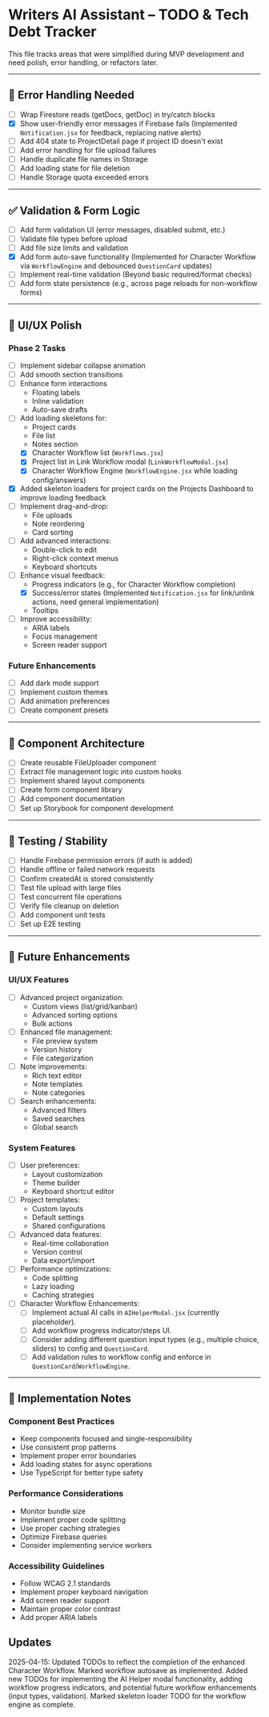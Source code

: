 # Writers AI Assistant – TODO & Tech Debt Tracker

This file tracks areas that were simplified during MVP development and need polish, error handling, or refactors later.

---

## 🚨 Error Handling Needed

- [ ] Wrap Firestore reads (getDocs, getDoc) in try/catch blocks  
- [x] Show user-friendly error messages if Firebase fails (Implemented `Notification.jsx` for feedback, replacing native alerts)
- [ ] Add 404 state to ProjectDetail page if project ID doesn't exist
- [ ] Add error handling for file upload failures
- [ ] Handle duplicate file names in Storage
- [ ] Add loading state for file deletion
- [ ] Handle Storage quota exceeded errors

---

## ✅ Validation & Form Logic

- [ ] Add form validation UI (error messages, disabled submit, etc.)  
- [ ] Validate file types before upload
- [ ] Add file size limits and validation
- [x] Add form auto-save functionality (Implemented for Character Workflow via `WorkflowEngine` and debounced `QuestionCard` updates)
- [ ] Implement real-time validation (Beyond basic required/format checks)
- [ ] Add form state persistence (e.g., across page reloads for non-workflow forms)

---

## 💅 UI/UX Polish

### Phase 2 Tasks
- [ ] Implement sidebar collapse animation
- [ ] Add smooth section transitions
- [ ] Enhance form interactions
  - Floating labels
  - Inline validation
  - Auto-save drafts
- [ ] Add loading skeletons for:
  - Project cards
  - File list
  - Notes section
  - [x] Character Workflow list (`Workflows.jsx`)
  - [x] Project list in Link Workflow modal (`LinkWorkflowModal.jsx`)
  - [x] Character Workflow Engine (`WorkflowEngine.jsx` while loading config/answers)
- [x] Added skeleton loaders for project cards on the Projects Dashboard to improve loading feedback
- [ ] Implement drag-and-drop:
  - File uploads
  - Note reordering
  - Card sorting
- [ ] Add advanced interactions:
  - Double-click to edit
  - Right-click context menus
  - Keyboard shortcuts
- [ ] Enhance visual feedback:
  - Progress indicators (e.g., for Character Workflow completion)
  - [x] Success/error states (Implemented `Notification.jsx` for link/unlink actions, need general implementation)
  - Tooltips
- [ ] Improve accessibility:
  - ARIA labels
  - Focus management
  - Screen reader support

### Future Enhancements
- [ ] Add dark mode support
- [ ] Implement custom themes
- [ ] Add animation preferences
- [ ] Create component presets

---

## 🧠 Component Architecture

- [ ] Create reusable FileUploader component
- [ ] Extract file management logic into custom hooks
- [ ] Implement shared layout components
- [ ] Create form component library
- [ ] Add component documentation
- [ ] Set up Storybook for component development

---

## 🧪 Testing / Stability

- [ ] Handle Firebase permission errors (if auth is added)  
- [ ] Handle offline or failed network requests  
- [ ] Confirm createdAt is stored consistently
- [ ] Test file upload with large files
- [ ] Test concurrent file operations
- [ ] Verify file cleanup on deletion
- [ ] Add component unit tests
- [ ] Set up E2E testing

---

## 🔮 Future Enhancements

### UI/UX Features
- [ ] Advanced project organization:
  - Custom views (list/grid/kanban)
  - Advanced sorting options
  - Bulk actions
- [ ] Enhanced file management:
  - File preview system
  - Version history
  - File categorization
- [ ] Note improvements:
  - Rich text editor
  - Note templates
  - Note categories
- [ ] Search enhancements:
  - Advanced filters
  - Saved searches
  - Global search

### System Features
- [ ] User preferences:
  - Layout customization
  - Theme builder
  - Keyboard shortcut editor
- [ ] Project templates:
  - Custom layouts
  - Default settings
  - Shared configurations
- [ ] Advanced data features:
  - Real-time collaboration
  - Version control
  - Data export/import
- [ ] Performance optimizations:
  - Code splitting
  - Lazy loading
  - Caching strategies
- [ ] Character Workflow Enhancements:
  - [ ] Implement actual AI calls in `AIHelperModal.jsx` (currently placeholder).
  - [ ] Add workflow progress indicator/steps UI.
  - [ ] Consider adding different question input types (e.g., multiple choice, sliders) to config and `QuestionCard`.
  - [ ] Add validation rules to workflow config and enforce in `QuestionCard`/`WorkflowEngine`.

---

## 📝 Implementation Notes

### Component Best Practices
- Keep components focused and single-responsibility
- Use consistent prop patterns
- Implement proper error boundaries
- Add loading states for async operations
- Use TypeScript for better type safety

### Performance Considerations
- Monitor bundle size
- Implement proper code splitting
- Use proper caching strategies
- Optimize Firebase queries
- Consider implementing service workers

### Accessibility Guidelines
- Follow WCAG 2.1 standards
- Implement proper keyboard navigation
- Add screen reader support
- Maintain proper color contrast
- Add proper ARIA labels

## Updates
2025-04-15: Updated TODOs to reflect the completion of the enhanced Character Workflow. Marked workflow autosave as implemented. Added new TODOs for implementing the AI Helper modal functionality, adding workflow progress indicators, and potential future workflow enhancements (input types, validation). Marked skeleton loader TODO for the workflow engine as complete.
